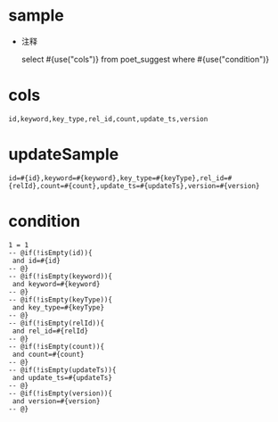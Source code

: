 
sample
===
* 注释

	select #{use("cols")} from poet_suggest  where  #{use("condition")}

cols
===
	id,keyword,key_type,rel_id,count,update_ts,version

updateSample
===
	
	id=#{id},keyword=#{keyword},key_type=#{keyType},rel_id=#{relId},count=#{count},update_ts=#{updateTs},version=#{version}

condition
===

	1 = 1  
	-- @if(!isEmpty(id)){
	 and id=#{id}
	-- @}
	-- @if(!isEmpty(keyword)){
	 and keyword=#{keyword}
	-- @}
	-- @if(!isEmpty(keyType)){
	 and key_type=#{keyType}
	-- @}
	-- @if(!isEmpty(relId)){
	 and rel_id=#{relId}
	-- @}
	-- @if(!isEmpty(count)){
	 and count=#{count}
	-- @}
	-- @if(!isEmpty(updateTs)){
	 and update_ts=#{updateTs}
	-- @}
	-- @if(!isEmpty(version)){
	 and version=#{version}
	-- @}
	
	